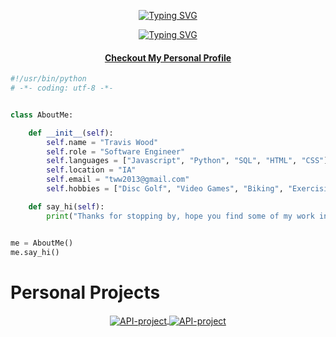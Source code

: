
<p align="center">
  <!-- Typing SVG by DenverCoder1 - https://github.com/DenverCoder1/readme-typing-svg -->
  <a href="https://git.io/typing-svg"><img src="https://readme-typing-svg.demolab.com?font=Fredoka&weight=600&size=32&duration=7000&pause=1000&center=true&vCenter=true&repeat=false&random=true&width=435&lines=Welcome+to+my+Github!" alt="Typing SVG" /></a>
</p>
<p align="center">  
  <a href="https://git.io/typing-svg"><img src="https://readme-typing-svg.demolab.com?font=Fredoka&pause=1000&center=true&vCenter=true&repeat=true&random=false&width=435&lines=Full+Stack+Developer;2%2B+years+of+experience;Always+learning!" alt="Typing SVG" /></a>
</p>

<h4 align="center"><a href="traviswood1.github.io">Checkout My Personal Profile</a></h4>

```python
#!/usr/bin/python
# -*- coding: utf-8 -*-


class AboutMe:

    def __init__(self):
        self.name = "Travis Wood"
        self.role = "Software Engineer"
        self.languages = ["Javascript", "Python", "SQL", "HTML", "CSS"]
        self.location = "IA"
        self.email = "tww2013@gmail.com"
        self.hobbies = ["Disc Golf", "Video Games", "Biking", "Exercising", "Foodie"]

    def say_hi(self):
        print("Thanks for stopping by, hope you find some of my work interesting.")


me = AboutMe()
me.say_hi()
```

<h1>Personal Projects</h1>



<div align="center">
  <a href="https://github.com/Zhenye-Na/DA-RNN">
    <img align="center" src="https://github-readme-stats.vercel.app/api/pin/?username=traviswood1&repo=API-project&show_icons=true&line_height=27&title_color=6aa6f8&text_color=8a919a&icon_color=6aa6f8&bg_color=22272e" alt="API-project" />
  </a>
  
  <a href="https://github.com/Zhenye-Na/crnn-pytorch">
    <img align="center" src="https://github-readme-stats.vercel.app/api/pin/?username=traviswood1&repo=API-project&show_icons=true&line_height=27&title_color=6aa6f8&text_color=8a919a&icon_color=6aa6f8&bg_color=22272e" alt="API-project" />
  </a>
</div>


